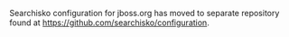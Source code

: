 Searchisko configuration for jboss.org has moved to separate repository found at <https://github.com/searchisko/configuration>.